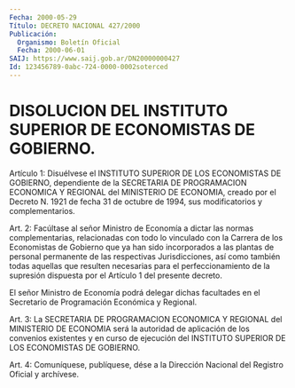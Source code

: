 ```yaml
---
Fecha: 2000-05-29
Título: DECRETO NACIONAL 427/2000
Publicación:
  Organismo: Boletín Oficial
  Fecha: 2000-06-01
SAIJ: https://www.saij.gob.ar/DN20000000427
Id: 123456789-0abc-724-0000-0002soterced
---
```

# DISOLUCION DEL INSTITUTO SUPERIOR DE ECONOMISTAS DE GOBIERNO.

<a id="1"></a>
Artículo  1: Disuélvese el INSTITUTO SUPERIOR DE LOS  ECONOMISTAS DE GOBIERNO,  dependiente  de  la  SECRETARIA  DE  PROGRAMACION ECONOMICA Y REGIONAL del MINISTERIO DE ECONOMIA, creado  por  el Decreto N. 1921 de fecha 31 de octubre de 1994, sus modificatorios y complementarios.

<a id="2"></a>
Art. 2: Facúltase  al  señor  Ministro  de Economía a dictar las normas complementarias, relacionadas con todo  lo vinculado con la Carrera  de  los  Economistas  de  Gobierno  que  ya  han  sido incorporados a las plantas de personal permanente de las respectivas Jurisdicciones,  así  como  también  todas  aquellas  que resulten necesarias para el perfeccionamiento de la supresión dispuesta  por el Artículo 1 del presente decreto.

El señor Ministro de Economía podrá delegar dichas facultades en el Secretario de Programación Económica y Regional.

<a id="3"></a>
Art.  3: La SECRETARIA DE PROGRAMACION ECONOMICA Y REGIONAL del MINISTERIO DE  ECONOMIA  será  la  autoridad de aplicación de los convenios existentes y en curso de ejecución del INSTITUTO SUPERIOR DE LOS ECONOMISTAS DE GOBIERNO.

<a id="4"></a>
Art. 4: Comuníquese, publíquese, dése  a la Dirección Nacional del Registro Oficial y archívese.